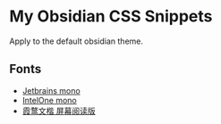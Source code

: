 # My Obsidian CSS Snippets

Apply to the default obsidian theme.

## Fonts

- [Jetbrains mono](https://github.com/JetBrains/JetBrainsMono)
- [IntelOne mono](https://github.com/intel/intel-one-mono)
- [霞鹜文楷 屏幕阅读版](https://github.com/lxgw/LxgwWenKai-Screen)